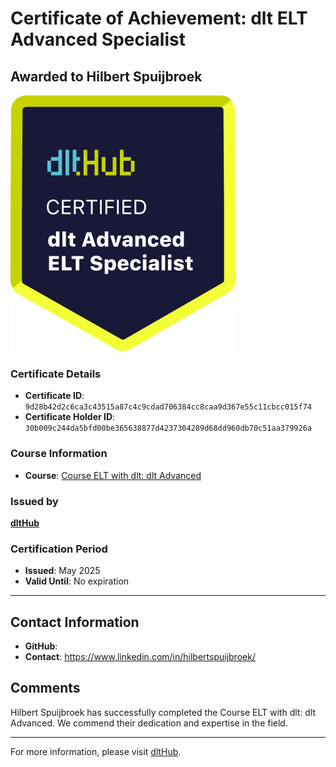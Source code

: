 
# Certificate of Achievement: dlt ELT Advanced Specialist

## Awarded to **Hilbert Spuijbroek**

![Course Image](../badges/advanced_etl_specialist.png)

### Certificate Details
- **Certificate ID**: `9d28b42d2c6ca3c43515a87c4c9cdad706384cc8caa9d367e55c11cbcc015f74`
- **Certificate Holder ID**: `30b009c244da5bfd00be365638877d4237304289d68dd960db70c51aa379926a`

### Course Information
- **Course**: [Course ELT with dlt: dlt Advanced](https://github.com/dlt-hub/dlthub-education/tree/main/courses/dlt_advanced_2025)

### Issued by
[**dltHub**](https://dlthub.com/) 

### Certification Period
- **Issued**: May 2025
- **Valid Until**: No expiration

---

## Contact Information
- **GitHub**: 
- **Contact**: https://www.linkedin.com/in/hilbertspuijbroek/

## Comments
Hilbert Spuijbroek has successfully completed the Course ELT with dlt: dlt Advanced. We commend their dedication and expertise in the field.

---

For more information, please visit [dltHub](https://dlthub.com/).
    